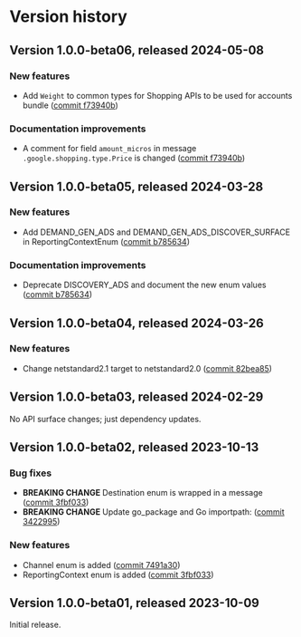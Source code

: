 # Version history

## Version 1.0.0-beta06, released 2024-05-08

### New features

- Add `Weight` to common types for Shopping APIs to be used for accounts bundle ([commit f73940b](https://github.com/googleapis/google-cloud-dotnet/commit/f73940b4eaa5619c460c77d24a018634039b95f0))

### Documentation improvements

- A comment for field `amount_micros` in message `.google.shopping.type.Price` is changed ([commit f73940b](https://github.com/googleapis/google-cloud-dotnet/commit/f73940b4eaa5619c460c77d24a018634039b95f0))

## Version 1.0.0-beta05, released 2024-03-28

### New features

- Add DEMAND_GEN_ADS and DEMAND_GEN_ADS_DISCOVER_SURFACE in ReportingContextEnum ([commit b785634](https://github.com/googleapis/google-cloud-dotnet/commit/b785634f5b24379b3fb6cfdda30ab917283a74e3))

### Documentation improvements

- Deprecate DISCOVERY_ADS and document the new enum values ([commit b785634](https://github.com/googleapis/google-cloud-dotnet/commit/b785634f5b24379b3fb6cfdda30ab917283a74e3))

## Version 1.0.0-beta04, released 2024-03-26

### New features

- Change netstandard2.1 target to netstandard2.0 ([commit 82bea85](https://github.com/googleapis/google-cloud-dotnet/commit/82bea850661975b9750ac30753528cc9d2e05240))

## Version 1.0.0-beta03, released 2024-02-29

No API surface changes; just dependency updates.

## Version 1.0.0-beta02, released 2023-10-13

### Bug fixes

- **BREAKING CHANGE** Destination enum is wrapped in a message ([commit 3fbf033](https://github.com/googleapis/google-cloud-dotnet/commit/3fbf0338b4d53ca9d480b1991c08c59aab7f55b7))
- **BREAKING CHANGE** Update go_package and Go importpath: ([commit 3422995](https://github.com/googleapis/google-cloud-dotnet/commit/3422995ac6523162e4eefbadd9ef841c84b39e69))

### New features

- Channel enum is added ([commit 7491a30](https://github.com/googleapis/google-cloud-dotnet/commit/7491a30e938a34cd3e8d1c25ada0d0a5207673eb))
- ReportingContext enum is added ([commit 3fbf033](https://github.com/googleapis/google-cloud-dotnet/commit/3fbf0338b4d53ca9d480b1991c08c59aab7f55b7))

## Version 1.0.0-beta01, released 2023-10-09

Initial release.
